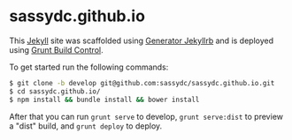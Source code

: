 sassydc.github.io
=================

This [Jekyll](http://jekyllrb.com) site was scaffolded using [Generator Jekyllrb](https://github.com/robwierzbowski/generator-jekyllrb) and is deployed using [Grunt Build Control](https://github.com/robwierzbowski/grunt-build-control).

To get started run the following commands:

``` bash
$ git clone -b develop git@github.com:sassydc/sassydc.github.io.git
$ cd sassydc.github.io/
$ npm install && bundle install && bower install
```

After that you can run `grunt serve` to develop, `grunt serve:dist` to preview a "dist" build, and `grunt deploy` to deploy.